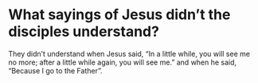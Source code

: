 # What sayings of Jesus didn’t the disciples understand?

They didn’t understand when Jesus said, “In a little while, you will see me no more; after a little while again, you will see me.” and when he said, “Because I go to the Father”.
